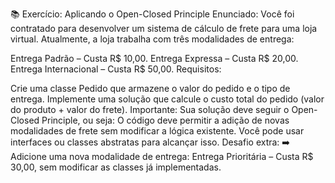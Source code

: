 📚 Exercício: Aplicando o Open-Closed Principle
Enunciado:
Você foi contratado para desenvolver um sistema de cálculo de frete para uma loja virtual. Atualmente, a loja trabalha com três modalidades de entrega:

Entrega Padrão – Custa R$ 10,00.
Entrega Expressa – Custa R$ 20,00.
Entrega Internacional – Custa R$ 50,00.
Requisitos:

Crie uma classe Pedido que armazene o valor do pedido e o tipo de entrega.
Implemente uma solução que calcule o custo total do pedido (valor do produto + valor do frete).
Importante: Sua solução deve seguir o Open-Closed Principle, ou seja:
O código deve permitir a adição de novas modalidades de frete sem modificar a lógica existente.
Você pode usar interfaces ou classes abstratas para alcançar isso.
Desafio extra:
➡️ Adicione uma nova modalidade de entrega: Entrega Prioritária – Custa R$ 30,00, sem modificar as classes já implementadas.